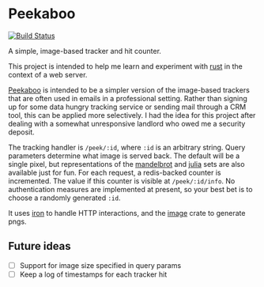 # Peekaboo

[![Build Status](https://github.com/kujenga/peekaboo/actions/workflows/rust.yml/badge.svg)](https://github.com/kujenga/peekaboo/actions)

A simple, image-based tracker and hit counter.

This project is intended to help me learn and experiment with
[rust](https://www.rust-lang.org) in the context of a web server.

[Peekaboo](https://github.com/kujenga/peekaboo) is intended to be a simpler
version of the image-based trackers that are often used in emails in a
professional setting. Rather than signing up for some data hungry tracking
service or sending mail through a CRM tool, this can be applied more
selectively. I had the idea for this project after dealing with a somewhat
unresponsive landlord who owed me a security deposit.

The tracking handler is `/peek/:id`, where `:id` is an arbitrary string. Query
parameters determine what image is served back. The default will be a single
pixel, but representations of the
[mandelbrot](https://en.wikipedia.org/wiki/Mandelbrot_set) and
[julia](https://en.wikipedia.org/wiki/Julia_set) sets are also available just
for fun. For each request, a redis-backed counter is incremented. The value if
this counter is visible at `/peek/:id/info`. No authentication measures are
implemented at present, so your best bet is to choose a randomly generated
`:id`.

It uses [iron](https://github.com/iron/iron) to handle HTTP interactions, and
the [image](https://github.com/PistonDevelopers/image) crate to generate pngs.

## Future ideas

- [ ] Support for image size specified in query params
- [ ] Keep a log of timestamps for each tracker hit
